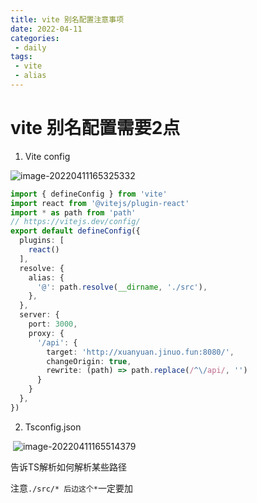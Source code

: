 ```yaml
---
title: vite 别名配置注意事项
date: 2022-04-11
categories:
 - daily
tags:
 - vite 
 - alias
---
```


# vite 别名配置需要2点

1. Vite config

![image-20220411165325332](https://tva1.sinaimg.cn/large/e6c9d24ely1h15vt7vddmj20hc0er0tj.jpg)

```ts
import { defineConfig } from 'vite'
import react from '@vitejs/plugin-react'
import * as path from 'path'
// https://vitejs.dev/config/
export default defineConfig({
  plugins: [
    react()
  ],
  resolve: {
    alias: {
      '@': path.resolve(__dirname, './src'),
    },
  },
  server: {
    port: 3000,
    proxy: {
      '/api': {
        target: 'http://xuanyuan.jinuo.fun:8080/',
        changeOrigin: true,
        rewrite: (path) => path.replace(/^\/api/, '')
      }
    }
  },
})
```

2. Tsconfig.json

​		![image-20220411165514379](https://tva1.sinaimg.cn/large/e6c9d24ely1h15vv3ksz3j20fj0i4q3r.jpg)

告诉TS解析如何解析某些路径

注意`./src/* 后边这个*`一定要加

